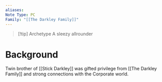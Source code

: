 ```yaml
---
aliases: 
Note Type: PC
Family: "[[The Darkley Family]]"
---
```


> [!tip] Archetype
> A sleezy allrounder

# Background
Twin brother of [[Stick Darkley]] was gifted privilege from [[The Darkley Family]] and strong connections with the Corporate world.